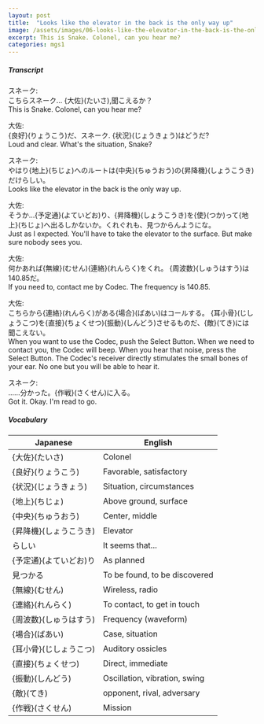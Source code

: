 ```yaml
---
layout: post
title:  "Looks like the elevator in the back is the only way up"
image: /assets/images/06-looks-like-the-elevator-in-the-back-is-the-only-way-up.jpg
excerpt: This is Snake. Colonel, can you hear me?
categories: mgs1
---
```

##### Transcript
スネーク: <br>
こちらスネーク... {大佐}(たいさ),聞こえるか？ <br>
This is Snake. Colonel, can you hear me?

大佐: <br>
{良好}(りょうこう)だ、スネーク. {状況}(じょうきょう)はどうだ? <br>
Loud and clear. What's the situation, Snake?

スネーク: <br>
やはり{地上}(ちじょ)へのルートは{中央}(ちゅうおう)の{昇降機}(しょうこうき)だけらしい。 <br>
Looks like the elevator in the back is the only way up.

大佐: <br>
そうか…{予定通}(よていどお)り、{昇降機}(しょうこうき)を{使}(つか)って{地上}(ちじょ)へ出るしかないか。くれぐれも、見つからんようにな。 <br>
Just as I expected. You'll have to take the elevator to the surface. But make sure nobody sees you.

大佐: <br>
何かあれば{無線}(むせん){連絡}(れんらく)をくれ。 {周波数}(しゅうはすう)は140.85だ。 <br>
If you need to, contact me by Codec. The frequency is 140.85.

大佐: <br>
こちらから{連絡}(れんらく)がある{場合}(ばあい)はコールする。 {耳小骨}(じしょうこつ)を{直接}(ちょくせつ){振動}(しんどう)させるものだ、{敵}(てき)には聞こえない。 <br>
When you want to use the Codec, push the Select Button. When we need to contact you, the Codec will beep. When you hear that noise, press the Select Button. The Codec's receiver directly stimulates the small bones of your ear. No one but you will be able to hear it.

スネーク: <br>
……分かった。{作戦}(さくせん)に入る。 <br>
Got it. Okay. I'm read to go.



##### Vocabulary


| Japanese               | English                       |
|------------------------|-------------------------------|
| {大佐}(たいさ)         | Colonel                       |
| {良好}(りょうこう)     | Favorable, satisfactory       |
| {状況}(じょうきょう)   | Situation, circumstances      |
| {地上}(ちじょ)         | Above ground, surface         |
| {中央}(ちゅうおう)     | Center, middle                |
| {昇降機}(しょうこうき) | Elevator                      |
| らしい                 | It seems that...              |
| {予定通}(よていどお)り | As planned                    |
| 見つかる               | To be found, to be discovered |
| {無線}(むせん)         | Wireless, radio               |
| {連絡}(れんらく)       | To contact, to get in touch   |
| {周波数}(しゅうはすう) | Frequency (waveform)          |
| {場合}(ばあい)         | Case, situation               |
| {耳小骨}(じしょうこつ) | Auditory ossicles             |
| {直接}(ちょくせつ)     | Direct, immediate             |
| {振動}(しんどう)       | Oscillation, vibration, swing |
| {敵}(てき)             | opponent, rival, adversary​    |
| {作戦}(さくせん)       | Mission                       |
